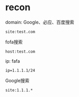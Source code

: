 # recon
domain:
Google、必应、百度搜索
```
site:test.com
```
fofa搜索
```
host:test.com
```
ip:
fafa
```
ip=1.1.1.1/24
```
Google搜索
```
site:1.1.1.*
```
